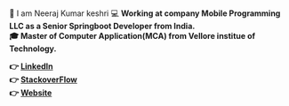 👱 I am Neeraj Kumar keshri 💻  <b>Working at company Mobile Programming LLC as a Senior Springboot Developer<b>  from India.<br>🎓 <b>Master of Computer Application(MCA)</b> from <b>Vellore institue of Technology</b>.<br>

👉 <a href="https://www.linkedin.com/in/neeraj-kumar-keshri-b93001113/"><b>LinkedIn</b></a><br>
👉 <a href="https://stackoverflow.com/users/10371677/neerajkumarkeshri"><b>StackoverFlow</b></a><br>
👉 <a href="https://nirajsonu.github.io/Neeraj_kumar_keshri/index.html.html"><b>Website</b></a><br>

  
  

